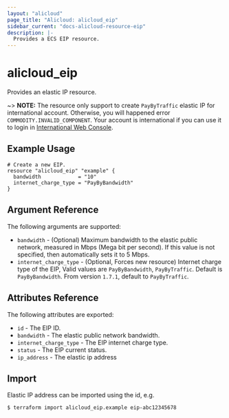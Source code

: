 ```yaml
---
layout: "alicloud"
page_title: "Alicloud: alicloud_eip"
sidebar_current: "docs-alicloud-resource-eip"
description: |-
  Provides a ECS EIP resource.
---
```


# alicloud\_eip

Provides an elastic IP resource.

~> **NOTE:** The resource only support to create `PayByTraffic` elastic IP for international account. Otherwise, you will happened error `COMMODITY.INVALID_COMPONENT`.
Your account is international if you can use it to login in [International Web Console](https://account.alibabacloud.com/login/login.htm).

## Example Usage

```
# Create a new EIP.
resource "alicloud_eip" "example" {
  bandwidth            = "10"
  internet_charge_type = "PayByBandwidth"
}
```
## Argument Reference

The following arguments are supported:

* `bandwidth` - (Optional) Maximum bandwidth to the elastic public network, measured in Mbps (Mega bit per second). If this value is not specified, then automatically sets it to 5 Mbps.
* `internet_charge_type` - (Optional, Forces new resource) Internet charge type of the EIP, Valid values are `PayByBandwidth`, `PayByTraffic`. Default is `PayByBandwidth`. From version `1.7.1`, default to `PayByTraffic`.

## Attributes Reference

The following attributes are exported:

* `id` - The EIP ID.
* `bandwidth` - The elastic public network bandwidth.
* `internet_charge_type` - The EIP internet charge type.
* `status` - The EIP current status.
* `ip_address` - The elastic ip address

## Import

Elastic IP address can be imported using the id, e.g.

```
$ terraform import alicloud_eip.example eip-abc12345678
```